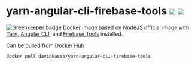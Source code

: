 # yarn-angular-cli-firebase-tools [![](https://images.microbadger.com/badges/image/davidkassa/yarn-angular-cli-firebase-tools.svg)](https://microbadger.com/images/davidkassa/yarn-angular-cli-firebase-tools "Get your own image badge on microbadger.com") [![](https://images.microbadger.com/badges/commit/davidkassa/yarn-angular-cli-firebase-tools.svg)](https://microbadger.com/images/davidkassa/yarn-angular-cli-firebase-tools "Get your own commit badge on microbadger.com")

[![Greenkeeper badge](https://badges.greenkeeper.io/davidkassa/yarn-angular-cli-firebase-tools.svg)](https://greenkeeper.io/)
[Docker](https://www.docker.com/) image based on [NodeJS](https://nodejs.org) official image with [Yarn](https://yarnpkg.com/), [Angular CLI](https://cli.angular.io/), and [Firebase Tools](https://firebase.google.com/docs/hosting/quickstart) installed.

Can be pulled from [Docker Hub](https://hub.docker.com/r/davidkassa/yarn-angular-cli-firebase-tools/) 
```docker
docker pull davidkassa/yarn-angular-cli-firebase-tools
```
